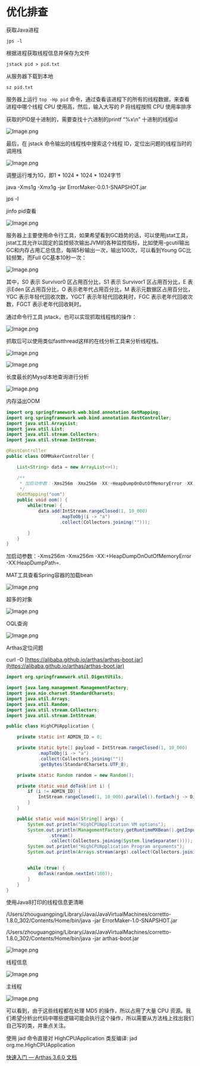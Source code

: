 # 优化排查

获取Java进程

`jps -l`

根据进程获取线程信息并保存为文件

`jstack pid > pid.txt`

从服务器下载到本地

`sz pid.txt`

服务器上运行 `top -Hp pid` 命令，通过查看该进程下的所有的线程数据，来查看进程中哪个线程 CPU 使用高，然后，输入大写的 P 将线程按照 CPU 使用率排序

获取的PID是十进制的，需要查找十六进制的printf “%x\n” 十进制的线程id

![Image.png](https://res.craft.do/user/full/4bb18089-5d79-fff1-b7b0-44beb356c085/doc/7BA9FEDF-0544-44B0-9A3E-9E7DBA9B02D1/347EAC52-BDDA-421F-9F5B-415B1367A36D_2/yAXXQTealFLgTq5L6dOONjWA4U7JKZOQ0z0oE6kKeDwz/Image.png)

最后，在 jstack 命令输出的线程栈中搜索这个线程 ID，定位出问题的线程当时的调用栈

![Image.png](https://res.craft.do/user/full/4bb18089-5d79-fff1-b7b0-44beb356c085/doc/7BA9FEDF-0544-44B0-9A3E-9E7DBA9B02D1/AE6D2921-02CB-4456-976C-E0B8D2022667_2/Ft64X114HDSTMptFpSw1fUkCSmQPwdnQ6PEo7hMClxMz/Image.png)

[](https://coding.imooc.com/lesson/241.html#mid=15676)

调整运行堆为1G，即1 * 1024 * 1024 * 1024字节

java -Xms1g -Xmx1g -jar ErrorMaker-0.0.1-SNAPSHOT.jar

jps -l

jinfo pid查看

![Image.png](https://res.craft.do/user/full/4bb18089-5d79-fff1-b7b0-44beb356c085/doc/7BA9FEDF-0544-44B0-9A3E-9E7DBA9B02D1/C3585E15-8352-439A-85A9-8C5F1BFA66F7_2/8qunVDIZ8lH4vaNnB4MXGQAMbV04m4GG9fgkj5vrweQz/Image.png)

服务器上主要使用命令行工具，如果希望看到GC趋势的话，可以使用jstat工具，jstat工具允许以固定的监控频次输出JVM的各种监控指标，比如使用-gcutil输出GC和内存占用汇总信息，每隔5秒输出一次，输出100次，可以看到Young GC比较频繁，而Full GC基本10秒一次：

![Image.png](https://res.craft.do/user/full/4bb18089-5d79-fff1-b7b0-44beb356c085/doc/7BA9FEDF-0544-44B0-9A3E-9E7DBA9B02D1/636D7E06-4A21-45CE-8B90-927BFF3C65A5_2/Jc6mbTy1hC6YVd3KDuvFcy0JZvoOWcm1mURy0j7Zom0z/Image.png)

其中，S0 表示 Survivor0 区占用百分比，S1 表示 Survivor1 区占用百分比，E 表示Eden 区占用百分比，O 表示老年代占用百分比，M 表示元数据区占用百分比，YGC 表示年轻代回收次数，YGCT 表示年轻代回收耗时，FGC 表示老年代回收次数，FGCT 表示老年代回收耗时。

通过命令行工具 jstack，也可以实现抓取线程栈的操作：

![Image.png](https://res.craft.do/user/full/4bb18089-5d79-fff1-b7b0-44beb356c085/doc/7BA9FEDF-0544-44B0-9A3E-9E7DBA9B02D1/44C01411-F040-41B2-83F9-21BA97C5D382_2/APoYxxc3JA3VKe77IDmwneCsnsTxyEUJkxxDJ3UT3Ykz/Image.png)

抓取后可以使用类似fastthread这样的在线分析工具来分析线程栈。

![Image.png](https://res.craft.do/user/full/4bb18089-5d79-fff1-b7b0-44beb356c085/doc/7BA9FEDF-0544-44B0-9A3E-9E7DBA9B02D1/CA89C5D7-4FD6-4ECE-B061-468AE86EA25E_2/X3eDC0XJvJhFXkleoCScoYli1kNGipRdHFy4HzkxeeIz/Image.png)

![Image.png](https://res.craft.do/user/full/4bb18089-5d79-fff1-b7b0-44beb356c085/doc/7BA9FEDF-0544-44B0-9A3E-9E7DBA9B02D1/24CE489D-613D-4FCA-906A-17608A0910E0_2/KGEIAxENza5zJFmyGGLkRQXo7UUgTKHrRs2vHiijxAcz/Image.png)

长度最长的Mysql本地查询进行分析

![Image.png](https://res.craft.do/user/full/4bb18089-5d79-fff1-b7b0-44beb356c085/doc/7BA9FEDF-0544-44B0-9A3E-9E7DBA9B02D1/59EE35A9-3FDF-4D4C-B0BC-5CE5C8108D3F_2/igkojx0yOA32cj4nZfl1PXgtYe3NWV5VD8vQxtz6OJ8z/Image.png)

内存溢出OOM

```java
import org.springframework.web.bind.annotation.GetMapping;
import org.springframework.web.bind.annotation.RestController;
import java.util.ArrayList;
import java.util.List;
import java.util.stream.Collectors;
import java.util.stream.IntStream;

@RestController
public class OOMMakerController {

    List<String> data = new ArrayList<>();

    /**
     * 加启动参数：-Xms256m -Xmx256m -XX:+HeapDumpOnOutOfMemoryError -XX:HeapDumpPath=.
     */
    @GetMapping("oom")
    public void oom() {
        while(true) {
            data.add(IntStream.rangeClosed(1, 10_000)
                    .mapToObj(i -> "a")
                    .collect(Collectors.joining("")));

        }
    }
}
```

加启动参数：-Xms256m -Xmx256m -XX:+HeapDumpOnOutOfMemoryError -XX:HeapDumpPath=.

MAT工具查看Spring容器的加载bean

![Image.png](https://res.craft.do/user/full/4bb18089-5d79-fff1-b7b0-44beb356c085/doc/7BA9FEDF-0544-44B0-9A3E-9E7DBA9B02D1/C5086437-F60F-417D-A2D9-9764F1958726_2/eVqbxSQOxkPD0NtZ77w1wJPFQbpjhphk3VwubEiwpdYz/Image.png)

超多的对象

![Image.png](https://res.craft.do/user/full/4bb18089-5d79-fff1-b7b0-44beb356c085/doc/7BA9FEDF-0544-44B0-9A3E-9E7DBA9B02D1/FD903DB9-1794-464C-8956-E0AEECDF0643_2/oZmK3Gxih37WvzNw8UYzdxMNVJAfWUHUIiyypFdH9JQz/Image.png)

OQL查询

![Image.png](https://res.craft.do/user/full/4bb18089-5d79-fff1-b7b0-44beb356c085/doc/7BA9FEDF-0544-44B0-9A3E-9E7DBA9B02D1/EA4E16EB-1437-469A-A29A-7096CEF45431_2/wv4kNFF2i2kvvFvyjjVYGK7YXQ3oG4fQ2rxMcDyk0mIz/Image.png)

Arthas定位问题

curl -O [https://alibaba.github.io/arthas/arthas-boot.jar](https://alibaba.github.io/arthas/arthas-boot.jar)

```java
import org.springframework.util.DigestUtils;

import java.lang.management.ManagementFactory;
import java.nio.charset.StandardCharsets;
import java.util.Arrays;
import java.util.Random;
import java.util.stream.Collectors;
import java.util.stream.IntStream;

public class HighCPUApplication {

    private static int ADMIN_ID = 0;

    private static byte[] payload = IntStream.rangeClosed(1, 10_000)
            .mapToObj(i -> "a")
            .collect(Collectors.joining(""))
            .getBytes(StandardCharsets.UTF_8);

    private static Random random = new Random();

    private static void doTask(int i) {
        if (i != ADMIN_ID) {
            IntStream.rangeClosed(1, 10_000).parallel().forEach(j -> DigestUtils.md5DigestAsHex(payload));
        }
    }

    public static void main(String[] args) {
        System.out.println("HighCPUApplication VM options");
        System.out.println(ManagementFactory.getRuntimeMXBean().getInputArguments()
                .stream()
                .collect(Collectors.joining(System.lineSeparator())));
        System.out.println("HighCPUApplication Program arguments");
        System.out.println(Arrays.stream(args).collect(Collectors.joining(System.lineSeparator())));


        while (true) {
            doTask(random.nextInt(100));
        }
    }
}
```

使用Java8打印的线程信息更清晰

/Users/zhouguangping/Library/Java/JavaVirtualMachines/corretto-1.8.0_302/Contents/Home/bin/java -jar ErrorMaker-1.0-SNAPSHOT.jar

/Users/zhouguangping/Library/Java/JavaVirtualMachines/corretto-1.8.0_302/Contents/Home/bin/java -jar arthas-boot.jar

![Image.png](https://res.craft.do/user/full/4bb18089-5d79-fff1-b7b0-44beb356c085/doc/7BA9FEDF-0544-44B0-9A3E-9E7DBA9B02D1/CBA9D1CB-2BE7-4AD3-8AC4-B67902904193_2/Q2MbWtr3v5GZmyKLq3ZvZ8m14WCjXQYFSy01yPbyVuEz/Image.png)

线程信息

![Image.png](https://res.craft.do/user/full/4bb18089-5d79-fff1-b7b0-44beb356c085/doc/7BA9FEDF-0544-44B0-9A3E-9E7DBA9B02D1/332C7DA1-9FD9-4DBF-9910-D1D6290126D4_2/7n7bA6YOLd8CIrIHU5ybFr6GZ72jwkyKd3Pgc8cGmXMz/Image.png)

主线程

![Image.png](https://res.craft.do/user/full/4bb18089-5d79-fff1-b7b0-44beb356c085/doc/7BA9FEDF-0544-44B0-9A3E-9E7DBA9B02D1/619B12EF-34BC-475F-978D-EC14A70FC79A_2/Uy6q37CeDDea9Il4yLuh47u9vtqyk7hgEkk3Kw92ZnAz/Image.png)

可以看到，由于这些线程都在处理 MD5 的操作，所以占用了大量 CPU 资源。我们希望分析出代码中哪些逻辑可能会执行这个操作，所以需要从方法栈上找出我们自己写的类，并重点关注。

使用 jad 命令直接对 HighCPUApplication 类反编译:
jad org.me.HighCPUApplication

[快速入门 — Arthas 3.6.0 文档](https://arthas.aliyun.com/doc/quick-start.html)